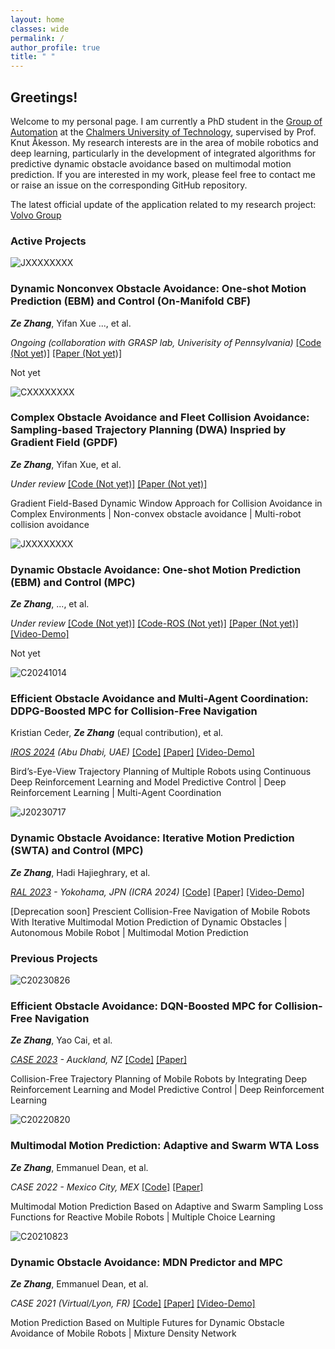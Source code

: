 ```yaml
---
layout: home
classes: wide
permalink: /
author_profile: true
title: " "
---
```


## Greetings!

Welcome to my personal page. I am currently a PhD student in the [Group of Automation](https://www.chalmers.se/en/departments/e2/research/systems-and-control/automation/) at the [Chalmers University of Technology](https://www.chalmers.se/en/), supervised by Prof. Knut Åkesson. My research interests are in the area of mobile robotics and deep learning, particularly in the development of integrated algorithms for predictive dynamic obstacle avoidance based on multimodal motion prediction. If you are interested in my work, please feel free to contact me or raise an issue on the corresponding GitHub repository.

The latest official update of the application related to my research project: [Volvo Group](https://www.youtube.com/watch?v=DA7lKiCdkCc&t=132s&ab_channel=VolvoGroup)

### Active Projects

<div class="compact-post">
  <div class="compact-post-image">
    <img src="\assets\images\test.png" alt="JXXXXXXXX">  
  </div>
  <div class="compact-post-details">
    <h3 class="compact-post-title">Dynamic Nonconvex Obstacle Avoidance: One-shot Motion Prediction (EBM) and Control (On-Manifold CBF)</h3>
    <p class="compact-authors"><b class="compact-myname"><i>Ze Zhang</i></b>, Yifan Xue ..., et al.</p>
    <p><i>Ongoing (collaboration with GRASP lab, Univerisity of Pennsylvania)</i> 
      <a href="">[Code (Not yet)]</a> 
      <a href="">[Paper (Not yet)]</a>
      <!-- <a href="https://youtu.be/j4n2mt0KdMY">[Video-Demo]</a> -->
    </p>
    <p class="compact-post-description">Not yet</p>
  </div>
</div>

<div class="compact-post">
  <div class="compact-post-image">
    <img src="\assets\images\C2025XXXX.png" alt="CXXXXXXXX">  
  </div>
  <div class="compact-post-details">
    <h3 class="compact-post-title">Complex Obstacle Avoidance and Fleet Collision Avoidance: Sampling-based Trajectory Planning (DWA) Inspried by Gradient Field (GPDF)</h3>
    <p class="compact-authors"><b class="compact-myname"><i>Ze Zhang</i></b>, Yifan Xue, et al.</p>
    <p><i>Under review</i> 
      <a href="">[Code (Not yet)]</a> 
      <a href="">[Paper (Not yet)]</a>
    </p>
    <p class="compact-post-description">Gradient Field-Based Dynamic Window Approach for Collision Avoidance in Complex Environments | Non-convex obstacle avoidance | Multi-robot collision avoidance</p>
  </div>
</div>

<div class="compact-post">
  <div class="compact-post-image">
    <img src="\assets\images\test.png" alt="JXXXXXXXX">  
  </div>
  <div class="compact-post-details">
    <h3 class="compact-post-title">Dynamic Obstacle Avoidance: One-shot Motion Prediction (EBM) and Control (MPC)</h3>
    <p class="compact-authors"><b class="compact-myname"><i>Ze Zhang</i></b>, ..., et al.</p>
    <p><i>Under review</i> 
      <a href="">[Code (Not yet)]</a> 
      <a href="">[Code-ROS (Not yet)]</a> 
      <a href="">[Paper (Not yet)]</a>
      <a href="https://youtu.be/j4n2mt0KdMY">[Video-Demo]</a>
    </p>
    <p class="compact-post-description">Not yet</p>
  </div>
</div>

<div class="compact-post">
  <div class="compact-post-image">
    <img src="\assets\images\C20241014_cover.png" alt="C20241014">  
  </div>
  <div class="compact-post-details">
    <h3 class="compact-post-title">Efficient Obstacle Avoidance and Multi-Agent Coordination: DDPG-Boosted MPC for Collision-Free Navigation</h3>
    <p class="compact-authors">Kristian Ceder, <b class="compact-myname"><i>Ze Zhang</i></b> (equal contribution), et al.</p>
    <p><i><a href="https://ieeexplore.ieee.org/document/10801434">IROS 2024</a> (Abu Dhabi, UAE)</i> 
      <a href="https://github.com/kristianceder/DRL-Traj-Planner">[Code]</a>  
      <a href="\assets\papers\IROS2024_Co_DDPG_MPC_MultiAgent.pdf">[Paper]</a>
      <a href="https://youtu.be/x0JXqocSIhQ">[Video-Demo]</a>
    </p>
    <p class="compact-post-description">Bird’s-Eye-View Trajectory Planning of Multiple Robots using Continuous Deep Reinforcement Learning and Model Predictive Control | Deep Reinforcement Learning | Multi-Agent Coordination</p>
  </div>
</div>

<div class="compact-post">
  <div class="compact-post-image">
    <img src="\assets\images\J20230717_cover.png" alt="J20230717">  
  </div>
  <div class="compact-post-details">
    <h3 class="compact-post-title">Dynamic Obstacle Avoidance: Iterative Motion Prediction (SWTA) and Control (MPC)</h3>
    <p class="compact-authors"><b class="compact-myname"><i>Ze Zhang</i></b>, Hadi Hajieghrary, et al.</p>
    <p><i><a href="https://ieeexplore.ieee.org/document/10185133"> RAL 2023</a> - Yokohama, JPN (ICRA 2024)</i> 
      <a href="https://github.com/Woodenonez/DyObAv-MPCnWTA-Warehouse">[Code]</a> 
      <a href="\assets\papers\RAL2023_Ze_MPC_WTA.pdf">[Paper]</a>
      <!-- <a href="https://ieeexplore.ieee.org/document/10185133">[Paper]</a> -->
      <a href="https://youtu.be/XM6Ya11B81Q">[Video-Demo]</a>
    </p>
    <p class="compact-post-description">[Deprecation soon] Prescient Collision-Free Navigation of Mobile Robots With Iterative Multimodal Motion Prediction of Dynamic Obstacles | Autonomous Mobile Robot | Multimodal Motion Prediction</p>
  </div>
</div>


### Previous Projects

<div class="compact-post">
  <div class="compact-post-image">
    <img src="\assets\images\C20230826_cover.png" alt="C20230826">  
  </div>
  <div class="compact-post-details">
    <h3 class="compact-post-title">Efficient Obstacle Avoidance: DQN-Boosted MPC for Collision-Free Navigation</h3>
    <p class="compact-authors"><b class="compact-myname"><i>Ze Zhang</i></b>, Yao Cai, et al.</p>
    <p><i><a href="https://ieeexplore.ieee.org/document/10260515">CASE 2023</a> - Auckland, NZ</i> 
      <a href="https://github.com/Woodenonez/TrajTrack-MPCnDQN-RLBoost">[Code]</a> 
      <a href="\assets\papers\CASE2023_Ze_DQN_MPC.pdf">[Paper]</a>
      <!-- <a href="https://ieeexplore.ieee.org/document/10260515">[Paper]</a> -->
    </p>
    <p class="compact-post-description">Collision-Free Trajectory Planning of Mobile Robots by Integrating Deep Reinforcement Learning and Model Predictive Control | Deep Reinforcement Learning</p>
  </div>
</div>

<div class="compact-post">
  <div class="compact-post-image">
    <img src="\assets\images\C20220820_cover.png" alt="C20220820">  
  </div>
  <div class="compact-post-details">
    <h3 class="compact-post-title">Multimodal Motion Prediction: Adaptive and Swarm WTA Loss</h3>
    <p class="compact-authors"><b class="compact-myname"><i>Ze Zhang</i></b>, Emmanuel Dean, et al.</p>
    <p><i>CASE 2022 - Mexico City, MEX</i> 
      <a href="https://github.com/Woodenonez/M3P-SWTA-Pytorch">[Code]</a> 
      <a href="\assets\papers\CASE2022_Ze_SwarmLoss.pdf">[Paper]</a>
      <!-- <a href="https://ieeexplore.ieee.org/document/9926544">[Paper]</a> -->
    </p>
    <p class="compact-post-description">Multimodal Motion Prediction Based on Adaptive and Swarm Sampling Loss Functions for Reactive Mobile Robots | Multiple Choice Learning</p>
  </div>
</div>

<div class="compact-post">
  <div class="compact-post-image">
    <img src="\assets\images\C20210823_cover.png" alt="C20210823">  
  </div>
  <div class="compact-post-details">
    <h3 class="compact-post-title">Dynamic Obstacle Avoidance: MDN Predictor and MPC</h3>
    <p class="compact-authors"><b class="compact-myname"><i>Ze Zhang</i></b>, Emmanuel Dean, et al.</p>
    <p><i>CASE 2021 (Virtual/Lyon, FR)</i> 
      <a href="https://github.com/Woodenonez/M3P-MDN-CASE2021">[Code]</a> 
      <a href="\assets\papers\CASE2021_Ze_MDN_NMPC_Ref.pdf">[Paper]</a>
      <!-- <a href="https://ieeexplore.ieee.org/document/9551463">[Paper]</a> -->
      <a href="https://youtu.be/vZI3-TnQZ1c">[Video-Demo]</a>
    </p>
    <p class="compact-post-description">Motion Prediction Based on Multiple Futures for Dynamic Obstacle Avoidance of Mobile Robots | Mixture Density Network</p>
  </div>
</div>
